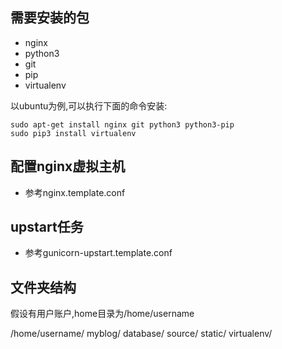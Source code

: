 ## 需要安装的包

* nginx
* python3
* git
* pip
* virtualenv

以ubuntu为例,可以执行下面的命令安装:

    sudo apt-get install nginx git python3 python3-pip
    sudo pip3 install virtualenv

## 配置nginx虚拟主机

* 参考nginx.template.conf

## upstart任务

* 参考gunicorn-upstart.template.conf

## 文件夹结构

假设有用户账户,home目录为/home/username

/home/username/
    myblog/
        database/
        source/
        static/
        virtualenv/

